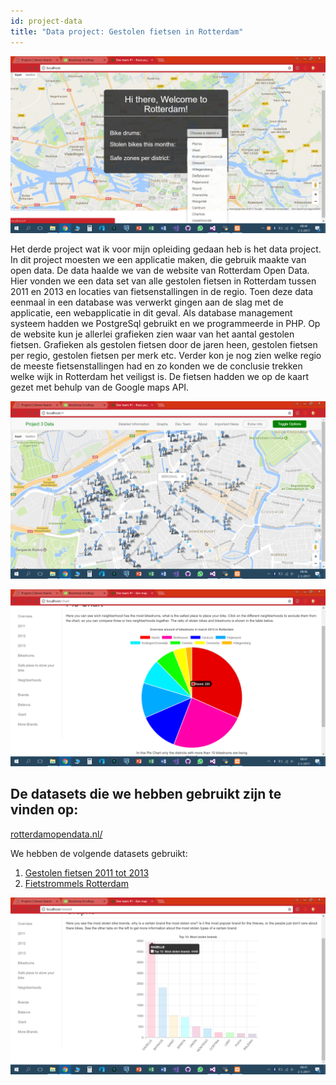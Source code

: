 ```yaml
---
id: project-data
title: "Data project: Gestolen fietsen in Rotterdam"
---
```


![image](assets/prjdb1.png)

Het derde project wat ik voor mijn opleiding gedaan heb is het data project. In dit project moesten we een applicatie maken, die gebruik maakte van open data. De data haalde we van de website van Rotterdam Open Data. Hier vonden we een data set van alle gestolen fietsen in Rotterdam tussen 2011 en 2013 en locaties van fietsenstallingen in de regio. Toen deze data eenmaal in een database was verwerkt gingen aan de slag met de applicatie, een webapplicatie in dit geval. Als database management systeem hadden we PostgreSql gebruikt en we programmeerde in PHP. Op de website kun je allerlei grafieken zien waar van het aantal gestolen fietsen. Grafieken als gestolen fietsen door de jaren heen, gestolen fietsen per regio, gestolen fietsen per merk etc. Verder kon je nog zien welke regio de meeste fietsenstallingen had en zo konden we de conclusie trekken welke wijk in Rotterdam het veiligst is. De fietsen hadden we op de kaart gezet met behulp van de Google maps API.

![image](assets/prjdb2.png)


![image](assets/prjdb3.png)

## De datasets die we hebben gebruikt zijn te vinden op:

[rotterdamopendata.nl/](http://rotterdamopendata.nl/)

We hebben de volgende datasets gebruikt:
1. [Gestolen fietsen 2011 tot 2013](http://rotterdamopendata.nl/dataset/fietsdiefstal-rotterdam-2011-tot-2013)
2. [Fietstrommels Rotterdam](http://rotterdamopendata.nl/dataset/fietstrommels)

![image](assets/prjdb4.png)